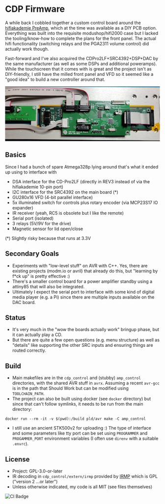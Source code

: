 # CDP Firmware
A while back I cobbled together a custom control board around the [hifiakademie PreAmp](https://hifiakademie.de/?id=12.3&si=MTY2MjMxMTA4NC4yOTkzfDc5LjIxMy4yMjMuMjQ0fCA), which at the time was available as a DIY PCB option. Everything was built into the requisite modushop/hifi2000 case but I lacked the tooling/know-how to complete the plans for the front panel. The actual hifi functionality (switching relays and the PGA2311 volume control) did actually work though.

Fast-forward and I've also acquired the CDPro2LF+SRC4392+DSP+DAC by the same manufacturer (as well as some DSPs and additional poweramps). While the touchscreen that it comes with is great and the project isn't as DIY-friendly, I still have the milled front panel and VFD so it seemed like a "good idea" to build a new controller around that.

![panel_rear.jpg](./res/panel_rear.jpg)

## Basics
Since I had a bunch of spare Atmega328p lying around that's what it ended up using to interface with
- DSA interface for the CD-Pro2LF (directly in REV3 instead of via the hifiakademie 10-pin port)
- I2C interface for the SRC4392 on the main board (\*)
- GU280x16 VFD (4-bit parallel interface)
- 5x illuminated switch for controls plus rotary encoder (via MCP23S17 IO expander)
- IR receiver (yeah, RC5 is obsolete but I like the remote)
- Serial port (isolated)
- 3 relays (5V/9V for the drive)
- Magnetic sensor for lid open/close

(\*) Slightly risky because that runs at 3.3V

## Secondary Goals
- Experiments with "low-level stuff" on AVR with C++. Yes, there are existing projects (modm.io or avril) that already do this, but "learning by f\*ck up" is pretty effective :)
- There's a smaller control board for a power amplifier standby using a attiny85 that will also be integrated.
- Ultimately I expect the serial port to interface with some kind of digital media player (e.g. a Pi) since there are multiple inputs available on the DAC board.

## Status
- It's very much in the "wow the boards actually work" bringup phase, but it can actually play a CD.
- But there are quite a few open questions (e.g. menu structure) as well as "details" like supporting the other SRC inputs and ensuring things are routed correctly.

## Build
- Main makefiles are in the `cdp_control` and (stubby) `amp_control` directories, with the shared AVR stuff in `avrx`. Assuming a recent `avr-gcc` is in the path that Should Work but can be modified using `TOOLCHAIN_PATH`.
- The project can also be built using docker (see `docker` directory) but since that can't follow symlinks, it needs to be run from the main directory:
```
docker run --rm -it -v $(pwd):/build pld/avr make -C amp_control
```
- I still use an ancient STK500v2 for uploading :) The type of interface and some parameters like tty port can be set using `PROGRAMMER` and `PROGAMMER_PORT` environment variables (I often use `direnv` with a suitable `.envrc`).

## License
- Project: GPL-3.0-or-later
- IR decoding in `cdp_control/extern/irmp` provided by [IRMP](https://github.com/Mikrocontroller-net/irmp) which is GPL ("version 2 ...or later")
- Unless otherwise indicated, my code is all MIT (see files themselves)

![CI Badge](https://github.com/patrickdowling/cdpfw/actions/workflows/cppcheck.yml/badge.svg)
